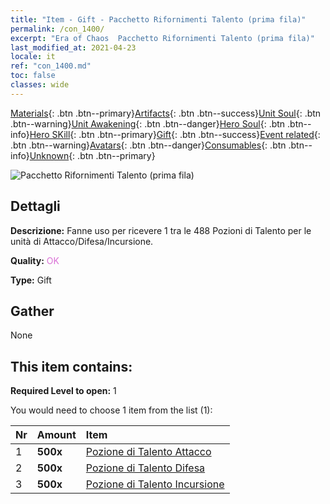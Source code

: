 ```yaml
---
title: "Item - Gift - Pacchetto Rifornimenti Talento (prima fila)"
permalink: /con_1400/
excerpt: "Era of Chaos  Pacchetto Rifornimenti Talento (prima fila)"
last_modified_at: 2021-04-23
locale: it
ref: "con_1400.md"
toc: false
classes: wide
---
```

 [Materials](/ItemsIT/){: .btn .btn--primary}[Artifacts](/ItemsIT/Artifacts/){: .btn .btn--success}[Unit Soul](/ItemsIT/UnitSoul/){: .btn .btn--warning}[Unit Awakening](/ItemsIT/UnitAwakening/){: .btn .btn--danger}[Hero Soul](/ItemsIT/HeroSoul/){: .btn .btn--info}[Hero SKill](/ItemsIT/HeroSkill/){: .btn .btn--primary}[Gift](/ItemsIT/Gift/){: .btn .btn--success}[Event related](/ItemsIT/Events/){: .btn .btn--warning}[Avatars](/ItemsIT/Avatars/){: .btn .btn--danger}[Consumables](/ItemsIT/Consumables/){: .btn .btn--info}[Unknown](/ItemsIT/Unknown/){: .btn .btn--primary}

 ![Pacchetto Rifornimenti Talento (prima fila)](/images/t/i_907014.png)

## Dettagli
 **Descrizione:** Fanne uso per ricevere 1 tra le 488 Pozioni di Talento per le unità di Attacco/Difesa/Incursione.

 **Quality:** <span style="color: #DA70D6">OK</span>

 **Type:** Gift

## Gather

  None

## This item contains:

 **Required Level to open:** 1

 You would need to choose 1 item from the list (1):

  | Nr | Amount |     Item    |
  |:---|:-------|:------------|
  | 1 |  **500x** | [Pozione di Talento Attacco](/ItemsIT/con_786/) |  | 
  | 2 |  **500x** | [Pozione di Talento Difesa](/ItemsIT/con_787/) |  | 
  | 3 |  **500x** | [Pozione di Talento Incursione](/ItemsIT/con_788/) |  | 
